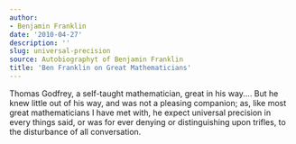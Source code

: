 ```yaml
---
author:
- Benjamin Franklin
date: '2010-04-27'
description: ''
slug: universal-precision
source: Autobiographyt of Benjamin Franklin
title: 'Ben Franklin on Great Mathematicians'
---
```

Thomas Godfrey, a self-taught mathematician, great in his way.... But he knew little out of his way, and was not a pleasing companion; as, like most great mathematicians I have met with, he expect universal precision in every things said, or was for ever denying or distinguishing upon trifles, to the disturbance of all conversation.



